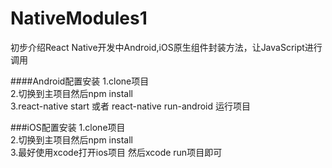 # NativeModules1
初步介绍React Native开发中Android,iOS原生组件封装方法，让JavaScript进行调用

####Android配置安装
1.clone项目 </br>
2.切换到主项目然后npm install</br>
3.react-native start 或者 react-native run-android 运行项目

###iOS配置安装
1.clone项目</br>
2.切换到主项目然后npm install</br>
3.最好使用xcode打开ios项目 然后xcode run项目即可
